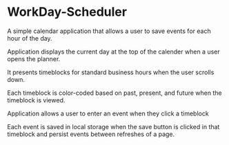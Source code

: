 # WorkDay-Scheduler
A simple calendar application that allows a user to save events for each hour of the day.

Application displays the current day at the top of the calender when a user opens the planner.

It presents timeblocks for standard business hours when the user scrolls down.

Each timeblock is color-coded based on past, present, and future when the timeblock is viewed.

Application allows a user to enter an event when they click a timeblock

Each event is saved in local storage when the save button is clicked in that timeblock and persist events between refreshes of a page.
